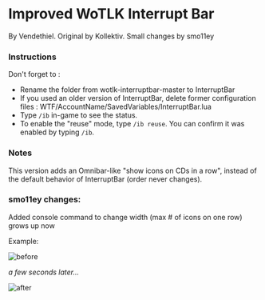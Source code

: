 Improved WoTLK Interrupt Bar
================================

By Vendethiel. Original by Kollektiv.
Small changes by smo11ey

### Instructions

Don't forget to :
- Rename the folder from wotlk-interruptbar-master to InterruptBar
- If you used an older version of InterruptBar, delete former configuration files : WTF/AccountName/SavedVariables/InterruptBar.lua
- Type `/ib` in-game to see the status.
- To enable the "reuse" mode, type `/ib reuse`. You can confirm it was enabled by typing `/ib`.

### Notes

This version adds an Omnibar-like "show icons on CDs in a row", instead of the default behavior of InterruptBar (order never changes).

### smo11ey changes:

Added console command to change width (max # of icons on one row)
grows up now

Example:

![before](https://cdn.discordapp.com/attachments/328555540831666178/569967561547186176/unknown.png)

*a few seconds later...*

![after](https://cdn.discordapp.com/attachments/328555540831666178/569967521193787394/unknown.png)
